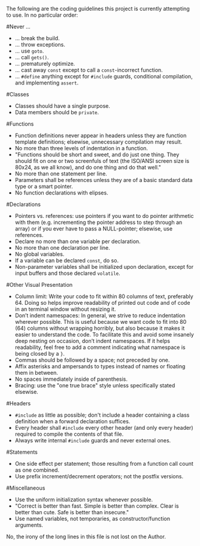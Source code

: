 The following are the coding guidelines this project is
currently attempting to use. In no particular order:

#Never ...
* ... break the build.
* ... throw exceptions.
* ... use `goto`.
* ... call `gets()`.
* ... prematurely optimize.
* ... cast away `const` except to call a `const`-incorrect function.
* ... `#define` anything except for `#include` guards, conditional compilation, and implementing `assert`.

#Classes
* Classes should have a single purpose.
* Data members should be `private`.

#Functions
* Function definitions never appear in headers unless they are function template definitions; elsewise, unnecessary compilation may result.
* No more than three levels of indentation in a function.
* "Functions should be short and sweet, and do just one thing. They should fit on one or two screenfuls of text (the ISO/ANSI screen size is 80x24, as we all know), and do one thing and do that well."
* No more than one statement per line.
* Parameters shall be references unless they are of a basic standard data type or a smart pointer.
* No function declarations with elipses.

#Declarations
* Pointers vs. references: use pointers if you want to do pointer arithmetic with them (e.g. incrementing the pointer address to step through an array) or if you ever have to pass a NULL-pointer; elsewise, use references.
* Declare no more than one variable per declaration.
* No more than one declaration per line.
* No global variables.
* If a variable can be declared `const`, do so.
* Non-parameter variables shall be initialized upon declaration, except for input buffers and those declared `volatile`.

#Other Visual Presentation
* Column limit: Write your code to fit within 80 columns of text, preferably 64. Doing so helps improve readability of printed out code and of code in an terminal window without resizing it.
* Don’t indent namespaces: In general, we strive to reduce indentation wherever possible. This is useful because we want code to fit into 80 (64) columns without wrapping horribly, but also because it makes it easier to understand the code. To facilitate this and avoid some insanely deep nesting on occasion, don’t indent namespaces. If it helps readability, feel free to add a comment indicating what namespace is being closed by a `}`.
* Commas should be followed by a space; not preceded by one.
* Affix asterisks and ampersands to types instead of names or floating them in between.
* No spaces immediately inside of parenthesis.
* Bracing: use the "one true brace" style unless specifically stated elsewise.

#Headers
* `#include` as little as possible; don't include a header containing a class definition when a forward declaration suffices.
* Every header shall `#include` every other header (and only every header) required to compile the contents of that file.
* Always write internal `#include` guards and never external ones.

#Statements
* One side effect per statement; those resulting from a function call count as one combined.
* Use prefix increment/decrement operators; not the postfix versions.

#Miscellaneous
* Use the uniform initialization syntax whenever possible.
* "Correct is better than fast. Simple is better than complex. Clear is better than cute. Safe is better than insecure."
* Use named variables, not temporaries, as constructor/function arguments.

No, the irony of the long lines in this file is not lost on the Author.
